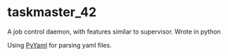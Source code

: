 # taskmaster_42
A job control daemon, with features similar to supervisor. Wrote in python

Using [PyYaml](http://pyyaml.org/wiki/PyYAML) for parsing yaml files.
